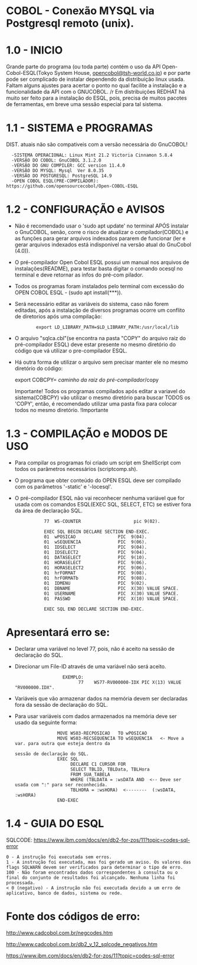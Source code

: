 # COBOL - Conexão MYSQL via Postgresql remoto (unix).

# 1.0 - INICIO
   Grande parte do programa (ou toda parte) contém o uso da API Open-Cobol-ESQL(Tokyo System House, opencobol@tsh-world.co.jp) e por parte pode ser complicado de instalar dependendo
   da distribuição linux usada.
   Faltam alguns ajustes para acertar o ponto no qual facilite a instalação e a funcionalidade da API com o GNUCOBOL.
   /r Em distribuições REDHAT há muito ser feito para a instalação do ESQL, pois, precisa de muitos pacotes de ferramentas, em breve uma sessão especial para tal sistema.
        


# 1.1 - SISTEMA e PROGRAMAS
    
 DIST. atuais não são compativeis com a versão necessária do GnuCOBOL!

      -SISTEMA OPERACIONAL: Linux Mint 21.2 Victoria Cinnamon 5.8.4     
      -VERSÃO DO COBOL: GnuCOBOL 3.1.2.0
      -VERSÃO DO GNU COMPILER: GCC version 11.4.0
      -VERSÃO DO MYSQL: Mysql  Ver 8.0.35
      -VERSÃO DO POSTGRESQL: PostgreSQL 14.9    
      -OPEN COBOL ESQL(PRE-COMPILADOR): https://github.com/opensourcecobol/Open-COBOL-ESQL



# 1.2 - CONFIGURAÇÃO e AVISOS

 -  Não é recomendado usar o 'sudo apt update' no terminal APÓS instalar o GnuCOBOL, senão, corre o risco de atualizar o compilador(COBOL) e as funções para gerar arquivos indexados
    pararem de funcionar (ler e gerar arquivos indexados está indisponivel na versão atual do GnuCobol (4.0)).    
 -  O pré-compilador Open Cobol ESQL possui um manual nos arquivos de instalações(README), para testar basta digitar o comando ocesql no terminal e deve retornar as infos do pré-com
    pilador.  
 -  Todos os programas foram instalados pelo terminal com excessão do OPEN COBOL ESQL - (sudo apt install(***)).

 -  Será necessário editar as variáveis do sistema, caso não forem editadas, após a instalação de diversos programas ocorre um conflito de diretorios após uma compilação:

                                                                      
                export LD_LIBRARY_PATH=$LD_LIBRARY_PATH:/usr/local/lib
               

    
 -  O arquivo "sqlca.cbl"(se encontra na pasta "COPY" do arquivo raiz do pré-compilador ESQL) deve estar presente no mesmo diretório do código que vá utilizar o pre-compilador ESQL.
 -  Há outra forma de utilizar o arquivo sem precisar manter ele no mesmo diretório do código:

     export COBCPY= *caminho da raiz do pré-compilador*/copy
                
    Importante!
            Todos os programas compilados após editar a variavel do sistema(COBCPY) vão utilizar 
            o mesmo diretório para buscar TODOS os 'COPY', então, é recomendado utilizar uma pasta
            fixa para colocar todos no mesmo diretório.
    !Importante






# 1.3 - COMPILAÇÃO e MODOS DE USO

 -  Para compilar os programas foi criado um script em ShellScript com todos os parâmetros necessários (scriptcomp.sh).
 -  O programa que obter conteúdo do OPEN ESQL deve ser compilado com os parâmetros '-static' e '-locesql'.

 -  O pré-compilador ESQL não vai reconhecer nenhuma variável que for usada com os comandos ESQL(EXEC SQL, SELECT, ETC) se estiver fora da área de declaração SQL.  
                                                                                                
                   77  WS-COUNTER                    pic 9(02).                              
                   
                   EXEC SQL BEGIN DECLARE SECTION END-EXEC.                                        
                   01  wPOSICAO                PIC  9(04).                      
                   01  wSEQUENCIA              PIC  9(06).                        
                   01  IDSELECT                PIC  9(04).                         
                   01  IDSELECT2               PIC  9(04).                                                        
                   01  DATASELECT              PIC  9(10).                          
                   01  HORASELECT              PIC  9(06).                       
                   01  HORASELECT2             PIC  9(06).                         
                   01  hrFORMAT                PIC  9(08).
                   01  hrFORMATb               PIC  9(08).                        
                   01  IDMENU                  PIC  9(02).                                                      
                   01  DBNAME                  PIC  X(30) VALUE SPACE.                                                                        
                   01  USERNAME                PIC  X(30) VALUE SPACE.                       
                   01  PASSWD                  PIC  X(10) VALUE SPACE.                                                        
                    
                   EXEC SQL END DECLARE SECTION END-EXEC.

# Apresentará erro se:  

- Declarar uma variável no level 77, pois, não é aceito na sessão de declaração do SQL.                       
- Direcionar um File-ID através de uma variável não será aceito.

                        EXEMPLO:
                              77    WS77-RV000000-IDX PIC X(13) VALUE "RV000000.IDX".                             
                                  
- Variáveis que vão armazenar dados na memória devem ser declaradas 
                            fora da sessão de declaração do SQL.        
                   
- Para usar variáveis com dados armazenados na memória deve ser usado da seguinte forma:
                                                                       
                      MOVE WS03-RECPOSICAO   TO wPOSICAO                                                    
                      MOVE WS03-RECSEQUENCIA TO wSEQUENCIA   <- Move a var. para outra que esteja dentro da 
                                                                                   sessão de declaração do SQL.
                      EXEC SQL                                               
                           DECLARE C1 CURSOR FOR
                           SELECT TBLID, TBLData, TBLHora                           
                           FROM SUA_TABELA
                           WHERE (TBLDATA = :wsDATA AND  <-- Deve ser usada com ":" para ser reconhecida.
                           TBLHORA = :wsHORA)  <--------  (:wsDATA, :wsHORA)
                      END-EXEC                                           


# 1.4 - GUIA DO ESQL

  SQLCODE: https://www.ibm.com/docs/en/db2-for-zos/11?topic=codes-sql-error
  

    0 - A instrução foi executada sem erros.
    1 - A instrução foi executada, mas foi gerado um aviso. Os valores das flags SQLWARN devem ser verificados para determinar o tipo de erro.
    100 - Não foram encontrados dados correspondentes à consulta ou o final do conjunto de resultados foi alcançado. Nenhuma linha foi processada.
    < 0 (negativo) - A instrução não foi executada devido a um erro de aplicativo, banco de dados, sistema ou rede.

# Fonte dos códigos de erro: 
http://www.cadcobol.com.br/negcodes.htm   

http://www.cadcobol.com.br/db2_v_12_sqlcode_negativos.htm 

https://www.ibm.com/docs/en/db2-for-zos/11?topic=codes-sql-error
    
